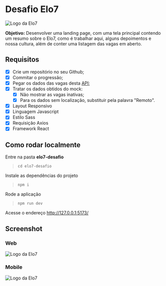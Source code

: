 # Desafio Elo7

![Logo da Elo7](https://images.elo7.com.br/assets/v3/share-facebook-elo7.png)

**Objetivo:** Desenvolver uma landing page, com uma tela principal contendo um resumo sobre o Elo7, como é trabalhar aqui, alguns depoimentos e nossa cultura, além de conter uma listagem das vagas em aberto.

## Requisitos

- [x] Crie um repositório no seu Github;
- [x] Commitar o progressão;
- [x] Pegar os dados das vagas desta [API](http://www.mocky.io/v2/5d6fb6b1310000f89166087b);
- [x] Tratar os dados obtidos do mock:
  - [x] Não mostrar as vagas inativas;
  - [x] Para os dados sem localização, substituir pela palavra "Remoto".
- [x] Layout Responsivo
- [x] Linguagem Javascript
- [x] Estilo Sass
- [x] Requisição Axios
- [x] Framework React

## Como rodar localmente

Entre na pasta **elo7-desafio**
> <code>cd elo7-desafio</code>

Instale as dependências do projeto
> <code>npm i</code>

Rode a aplicação
> <code>npm run dev</code>
  
Acesse o endereço http://127.0.0.1:5173/

## Screenshot

### Web
![Logo da Elo7](screenshots/landing-page-web.gif)

### Mobile
![Logo da Elo7](screenshots/landing-page-mobile.gif)